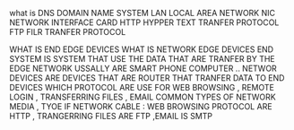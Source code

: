 what is 
DNS DOMAIN NAME SYSTEM 
LAN LOCAL AREA NETWORK
NIC NETWORK INTERFACE CARD 
HTTP HYPPER TEXT TRANFER PROTOCOL 
FTP FILR TRANFER PROTOCOL 

WHAT IS END EDGE DEVICES WHAT IS NETWORK EDGE DEVICES 
END SYSTEM IS SYSTEM THAT USE THE DATA THAT ARE TRANFER BY THE EDGE NETWORK USSALLY ARE SMART PHONE COMPUTER .. 
NETWOR DEVICES ARE DEVICES THAT ARE ROUTER THAT TRANFER DATA TO END DEVICES 
WHICH PROTOCOL ARE USE FOR WEB BROWSING , REMOTE LOGIN , TRANSFERRING FILES , EMAIL 
COMMON TYPES OF NETWORK MEDIA , TYOE IF NETWORK CABLE : 
WEB BROWSING PROTOCOL ARE HTTP , TRANGERRING FILES ARE FTP  ,EMAIL IS SMTP 